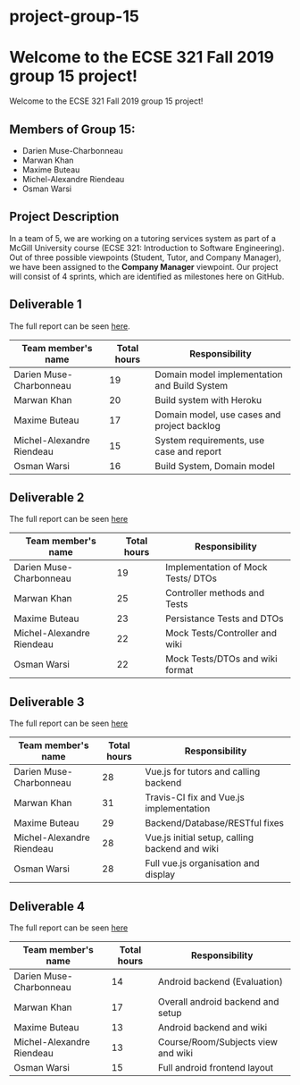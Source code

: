# project-group-15

Welcome to the ECSE 321 Fall 2019 group 15 project! 
=========
Welcome to the ECSE 321 Fall 2019 group 15 project! 


## Members of Group 15:
* Darien Muse-Charbonneau
* Marwan Khan
* Maxime Buteau
* Michel-Alexandre Riendeau
* Osman Warsi

## Project Description
In a team of 5, we are working on a tutoring services system as part of a McGill University course (ECSE 321: Introduction to Software Engineering).
Out of three possible viewpoints (Student, Tutor, and Company Manager), we have been assigned to the **Company Manager** viewpoint.
Our project will consist of 4 sprints, which are identified as milestones here on GitHub.

## Deliverable 1

The full report can be seen [here](https://github.com/McGill-ECSE321-Fall2019/project-group-15/wiki/Deliverable-1-Report).

Team member's name |Total hours |Responsibility         |
|-------------------|------------|-----------------------|
|Darien Muse-Charbonneau        |    19      |         Domain model implementation and Build System               |
|Marwan Khan         |    20      |         Build system with Heroku              |
|Maxime Buteau           |    17      |         Domain model, use cases and project backlog              |
|Michel-Alexandre Riendeau      |    15      |         System requirements, use case and report             |
|Osman Warsi      |    16      |         Build System, Domain model             |

## Deliverable 2

The full report can be seen [here](https://github.com/McGill-ECSE321-Fall2019/project-group-15/wiki/Deliverable-2-Report)

Team member's name |Total hours |Responsibility         |
|-------------------|------------|-----------------------|
|Darien Muse-Charbonneau        |    19      |          Implementation of Mock Tests/ DTOs              |
|Marwan Khan         |    25      |         Controller methods and Tests              | 
|Maxime Buteau           |      23    |          Persistance Tests and DTOs              |
|Michel-Alexandre Riendeau      |      22    |         Mock Tests/Controller and wiki             |
|Osman Warsi      |     22     |     Mock Tests/DTOs and wiki format                 |

## Deliverable 3

The full report can be seen [here](https://github.com/McGill-ECSE321-Fall2019/project-group-15/wiki/Deliverable-3-Report)

Team member's name |Total hours |Responsibility         |
|-------------------|------------|-----------------------|
|Darien Muse-Charbonneau        |    28      |          Vue.js for tutors and calling backend               |
|Marwan Khan         |    31      |         Travis-CI fix and Vue.js implementation              | 
|Maxime Buteau           |      29    |          Backend/Database/RESTful fixes            |
|Michel-Alexandre Riendeau      |      28    |         Vue.js initial setup, calling backend and wiki             |
|Osman Warsi      |     28     |     Full vue.js organisation and display                |


## Deliverable 4

The full report can be seen [here](https://github.com/McGill-ECSE321-Fall2019/project-group-15/wiki/Deliverable-4-Report)

Team member's name |Total hours |Responsibility         |
|-------------------|------------|-----------------------|
|Darien Muse-Charbonneau        |    14      |          Android backend (Evaluation)               |
|Marwan Khan         |    17      |         Overall android backend and setup              | 
|Maxime Buteau           |      13   |          Android backend and wiki           |
|Michel-Alexandre Riendeau      |      13   | Course/Room/Subjects view and wiki             |
|Osman Warsi      |     15     |     Full android frontend layout                |

